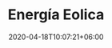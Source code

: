 ---
title: "Energía Eolica"
date: 2020-04-18T10:07:21+06:00
# post image
image: "images/blog/post-1.jpg"
# meta description
description: "This is meta description"
# post draft
draft: false
type: energias-renovables/energia-eolica
menu:
  main:
    parent: "energias renovables"
    weight: 1

banner:
  title: Energía Eólica
  image: /images/WindTurbine.svg
  content: Aprovechá la energía que ofrece el viento con nuestros aerogeneradores de _**industria argentina**_ completamente aptos para ser utilizados en condiciones climáticas extremas, con un excelente rendimiento que satisface los requerimientos de una vivienda rural

  button:
    enable: true
    label: ¿Dudas? escribinos
    link: contact

cards:
  - title: TECNO 800
    image: "/images/covac.png"
    content: "Este equipo está diseñado y fabricado en su totalidad por Tecnotrol SRL en Comodoro Rivadavia. El TECNO-800 fue probado en condiciones climáticas extremas y ha demostrando una resistencia sin precedentes para este tipo de productos. Su rendimiento, satisface  los requerimientos de electricidad básicos de una vivienda rural en 220V o 24V: TV, radio, iluminación y permite operar electrodomésticos con uso racional de la energía."
    button:
      enable: false
      label: Ver más información
      link: "#"
  - title: TECNO 800
    image: "/images/covac.png"
    content: "Este equipo está diseñado y fabricado en su totalidad por Tecnotrol SRL en Comodoro Rivadavia. El TECNO-800 fue probado en condiciones climáticas extremas y ha demostrando una resistencia sin precedentes para este tipo de productos. Su rendimiento, satisface  los requerimientos de electricidad básicos de una vivienda rural en 220V o 24V: TV, radio, iluminación y permite operar electrodomésticos con uso racional de la energía."
    button:
      enable: false
      label: Ver más información
      link: "#"
  - title: TECNO 800
    image: "/images/covac.png"
    content: "Este equipo está diseñado y fabricado en su totalidad por Tecnotrol SRL en Comodoro Rivadavia. El TECNO-800 fue probado en condiciones climáticas extremas y ha demostrando una resistencia sin precedentes para este tipo de productos. Su rendimiento, satisface  los requerimientos de electricidad básicos de una vivienda rural en 220V o 24V: TV, radio, iluminación y permite operar electrodomésticos con uso racional de la energía."
    button:
      enable: false
      label: Ver más información
      link: "#"


table:
  title: "Títulito"
  cols:
    - ""
    - Tecno 800
    - Tecno 1200
    - Tecno 2000

  rows:
    - row:
      - Diámetro del rotor
      - Mark
      - Otto
      - mdo

    - row:
      - Montaje
      - Jacob
      - Thornton
      - "@fat"

    - row:
      - Velocidad de Arranque
      - Jacob
      - Thornton
      - "@fat"

    - row:
      - Regulador de Carga
      - Jacob
      - Thornton
      - "@fat"

    - row:
      - Generador
      - Jacob
      - Thornton
      - "@fat"

    - row:
      - Aspas
      - Jacob
      - Thornton
      - "@fat"

    - row:
      - Protección por velocidad excesiva
      - Jacob
      - Thornton
      - "@fat"
---